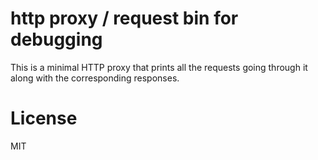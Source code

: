 # http proxy / request bin for debugging

This is a minimal HTTP proxy that prints all the requests going through it
along with the corresponding responses.

# License

MIT
